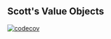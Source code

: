 ## Scott's Value Objects

[![codecov](https://codecov.io/gh/warren5236/ScottsValueObjects/branch/main/graph/badge.svg?token=9Q6F4LKGG3)](https://codecov.io/gh/warren5236/ScottsValueObjects)